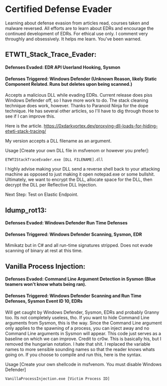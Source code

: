 # Certified Defense Evader

Learning about defense evasion from articles read, courses taken and malware reversed.
All efforts are to learn about EDRs and encourage the continued development of EDRs.
For ethical use only.
I comment very throughly and obsessively. It helps me learn. You've been warned.


## ETWTI_Stack_Trace_Evader:
#### Defenses Evaded: EDR API Userland Hooking, Sysmon
#### Defenses Triggered: Windows Defender (Unknown Reason, likely Static Component Related. Runs but deletes upon being scanned.)
Accepts a malicious DLL while evading EDRs. Current release does piss Windows Defender off, so I have more work to do. The stack cleaning technique does work, however. Thanks to Paranoid Ninja for the dope technique. He has several other articles, so I'll have to dig through those to see if I can improve this.

Here is the article.
https://0xdarkvortex.dev/proxying-dll-loads-for-hiding-etwti-stack-tracing/

My version accepts a DLL filename as an argument.

Usage [Create your own DLL file in msfvenom or however you prefer]:

```ETWTIStackTraceEvader.exe [DLL FILENAME].dll```

I highly advise making your DLL send a reverse shell back to your attacking machine as opposed to just making it open notepad.exe or some bullshit. Ultimately, we want to encrypt the DLL, allocate space for the DLL, then decrypt the DLL per Reflective DLL Injection.

Next Step: Test on Elastic Endpoint.

## ldump_rot13: 
#### Defenses Evaded: Windows Defender Run Time Defenses
#### Defenses Triggered: Windows Defender Scanning, Sysmon, EDR
Mimikatz but in C# and all run-time signatures stripped. Does not evade scanning of binary at rest at this time.

## Vanilla Process Injection:
#### Defenses Evaded: Command Line Argument Detection in Sysmon (Blue teamers won't know whats being ran).
#### Defenses Triggered: Windows Defender Scanning and Run Time Defenses, Sysmon Event ID 10, EDRs
Will get caught by Windows Defender, Sysmon, EDRs and probably Granny too. Its not completely useless, tho. If you want to hide Command Line arguments from Sysmon, this is the way. Since the Command Line argument only applies to the spawning of a process, you can inject away and no Command Line arguments in Sysmon will appear. This code just serves as a baseline on which we can improve. Credit to cr0w. This is basically his, but I removed the hungarian notation. I hate that shit. I replaced the variable names to more sensible sounding names so that the reader knows whats going on. If you choose to compile and run this, here is the syntax.

Usage [Create your own shellcode in msfvenom. You must disable Windows Defender]

```VanillaProcessInjection.exe [Victim Process ID]```
